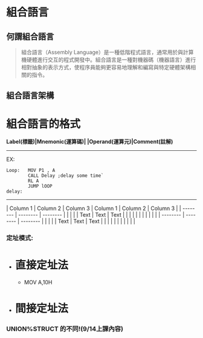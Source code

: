 # **組合語言**
## **何謂組合語言**
>組合語言（Assembly Language）是一種低階程式語言，通常用於與計算機硬體進行交互的程式開發中。組合語言是一種對機器碼（機器語言）進行相對抽象的表示方式，使程序員能夠更容易地理解和編寫與特定硬體架構相關的指令。

## **組合語言架構** 

# **組合語言的格式**
       
**Label(標籤)|Mnemonic(運算碼)| |Operand(運算元)|Comment(註解)**


---

EX:

```
Loop:   MOV P1 , A 
        CALL Delay ;delay some time`
        RL A
        JUMP lOOP
delay:
```

---
| Column 1 | Column 2 | Column 3 | Column 1 | Column 2 | Column 3 |
| -------- | -------- | -------- |          |          |          |
| Text     | Text     | Text     |          |          |          |
|          |          |          |          |          |          |
| -------- | -------- | -------- |          |          |          |
| Text     | Text     | Text     |         |          |          |
|          |          |          |          |          |          |
### 定址模式:      
- # 直接定址法              
  - MOV A,10H
 - # 間接定址法
### **UNION%STRUCT 的不同!(9/14上課內容)**
